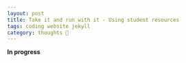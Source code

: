 ```yaml
---
layout: post
title: Take it and run with it - Using student resources
tags: coding website jekyll
category: thoughts 🧠
---
```


**In progress**
